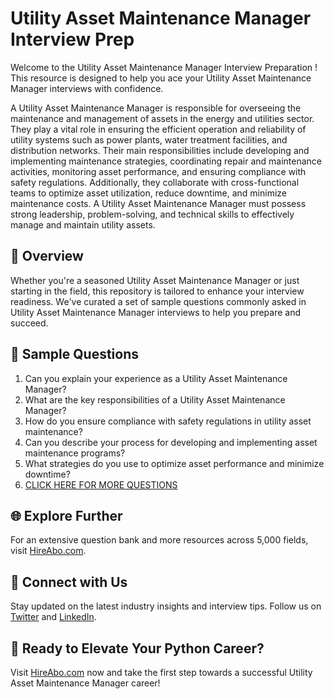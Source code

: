 # Utility Asset Maintenance Manager Interview Prep

Welcome to the Utility Asset Maintenance Manager Interview Preparation ! This resource is designed to help you ace your Utility Asset Maintenance Manager interviews with confidence.

A Utility Asset Maintenance Manager is responsible for overseeing the maintenance and management of assets in the energy and utilities sector. They play a vital role in ensuring the efficient operation and reliability of utility systems such as power plants, water treatment facilities, and distribution networks. Their main responsibilities include developing and implementing maintenance strategies, coordinating repair and maintenance activities, monitoring asset performance, and ensuring compliance with safety regulations. Additionally, they collaborate with cross-functional teams to optimize asset utilization, reduce downtime, and minimize maintenance costs. A Utility Asset Maintenance Manager must possess strong leadership, problem-solving, and technical skills to effectively manage and maintain utility assets.

## 🚀 Overview

Whether you're a seasoned Utility Asset Maintenance Manager or just starting in the field, this repository is tailored to enhance your interview readiness. We've curated a set of sample questions commonly asked in Utility Asset Maintenance Manager interviews to help you prepare and succeed.

## 📝 Sample Questions

1. Can you explain your experience as a Utility Asset Maintenance Manager?
2. What are the key responsibilities of a Utility Asset Maintenance Manager?
3. How do you ensure compliance with safety regulations in utility asset maintenance?
4. Can you describe your process for developing and implementing asset maintenance programs?
5. What strategies do you use to optimize asset performance and minimize downtime?
6. [CLICK HERE FOR MORE QUESTIONS](https://hireabo.com/job/20_2_22/Utility%20Asset%20Maintenance%20Manager)

## 🌐 Explore Further

For an extensive question bank and more resources across 5,000 fields, visit [HireAbo.com](https://www.hireabo.com).

## 📱 Connect with Us

Stay updated on the latest industry insights and interview tips. Follow us on [Twitter](https://twitter.com/hireabo) and [LinkedIn](https://www.linkedin.com/in/hire-abo-3609972a8/).

## 🚀 Ready to Elevate Your Python Career?

Visit [HireAbo.com](https://www.hireabo.com) now and take the first step towards a successful Utility Asset Maintenance Manager career!